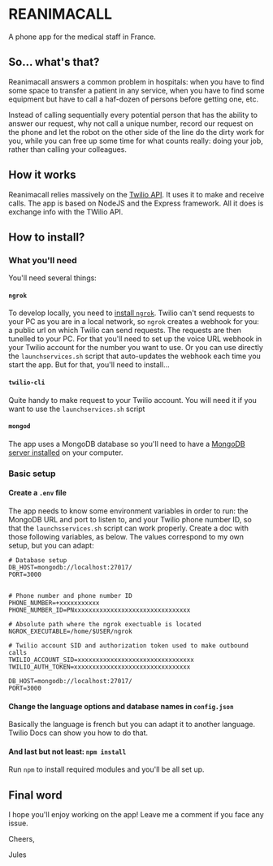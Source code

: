 # REANIMACALL

A phone app for the medical staff in France. 

## So... what's that?

Reanimacall answers a common problem in hospitals: when you have to find some space to transfer a patient in any service, 
when you have to find some equipment but have to call a haf-dozen of persons before getting one, etc.

Instead of calling sequentially every potential person that has the ability to answer our request, why not call a unique 
number, record our request on the phone and let the robot on the other side of the line do the dirty work for you, while
you can free up some time for what counts really: doing your job, rather than calling your colleagues.

## How it works

Reanimacall relies massively on the [Twilio API][1]. It uses it to make and receive calls. The app
is based on NodeJS and the Express framework. All it does is exchange info with the TWilio API.


## How to install?

### What you'll need

You'll need several things:

#### `ngrok`

To develop locally, you need to [install `ngrok`][2]. Twilio can't send requests to your PC as you are in a local network, so
`ngrok` creates a webhook for you: a public url on which Twilio can send requests. The requests are then tunelled to 
your PC. For that you'll need to set up the voice URL webhook in your Twilio account for the number you want to use. Or
you can use directly the `launchservices.sh` script that auto-updates the webhook each time you start the app. But for 
that, you'll need to install... 

#### `twilio-cli`
Quite handy to make request to your Twilio account. You will need it if you want to use the `launchservices.sh` script

#### `mongod` 
The app uses a MongoDB database so you'll need to have a [MongoDB server installed][3] 
on your computer.

[1]: https://www.twilio.com/
[2]: https://ngrok.com/
[3]: https://docs.mongodb.com/guides/server/install/

### Basic setup

#### Create a `.env` file

The app needs to know some environment variables in order to run: the MongoDB URL and port to listen to, and your Twilio 
phone number ID, so that the `launchsservices.sh` script can work properly. 
Create a doc with those following variables, as below. The values correspond to my own setup, but you can adapt:

```$xslt
# Database setup
DB_HOST=mongodb://localhost:27017/
PORT=3000


# Phone number and phone number ID
PHONE_NUMBER=+xxxxxxxxxxx
PHONE_NUMBER_ID=PNxxxxxxxxxxxxxxxxxxxxxxxxxxxxxxxx

# Absolute path where the ngrok exectuable is located
NGROK_EXECUTABLE=/home/$USER/ngrok

# Twilio account SID and authorization token used to make outbound calls
TWILIO_ACCOUNT_SID=xxxxxxxxxxxxxxxxxxxxxxxxxxxxxxxx
TWILIO_AUTH_TOKEN=xxxxxxxxxxxxxxxxxxxxxxxxxxxxxxxx
                  
DB_HOST=mongodb://localhost:27017/
PORT=3000

```

#### Change the language options and database names in `config.json`

Basically the language is french but you can adapt it to another language. Twilio Docs can show you how to do that.

#### And last but not least: `npm install`

Run `npm` to install required modules and you'll be all set up.

## Final word
I hope you'll enjoy working on the app! Leave me a comment if you face any issue.

Cheers,

Jules